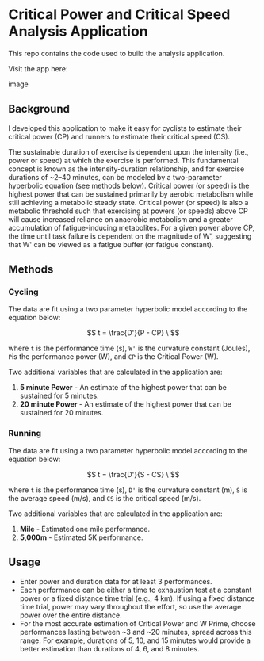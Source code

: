 # Critical Power and Critical Speed Analysis Application

This repo contains the code used to build the analysis application.

Visit the app here:


image

## Background

I developed this application to make it easy for cyclists to estimate their critical power (CP) and runners to estimate their critical speed (CS).

The sustainable duration of exercise is dependent upon the intensity (i.e., power or speed) at which the exercise is performed. This fundamental concept is known as the intensity-duration relationship, and for exercise durations of ~2–40 minutes, can be modeled by a two-parameter hyperbolic equation (see methods below). Critical power (or speed) is the highest power that can be sustained primarily by aerobic metabolism while still achieving a metabolic steady state. Critical power (or speed) is also a metabolic threshold such that exercising at powers (or speeds) above CP will cause increased reliance on anaerobic metabolism and a greater accumulation of fatigue-inducing metabolites. For a given power above CP, the time until task failure is dependent on the magnitude of W', suggesting that W' can be viewed as a fatigue buffer (or fatigue constant). 


## Methods

### Cycling
The data are fit using a two parameter hyperbolic model according to the equation below:

$$
t = \frac{D'}{P - CP} \
$$

where `t` is the performance time (s), `W'` is the curvature constant (Joules), `P`is the performance power (W), and `CP` is the Critical Power (W). 

Two additional variables that are calculated in the application are:

1. **5 minute Power** - An estimate of the highest power that can be sustained for 5 minutes.
2. **20 minute Power** - An estimate of the highest power that can be sustained for 20 minutes.


### Running
The data are fit using a two parameter hyperbolic model according to the equation below:

$$
t = \frac{D'}{S - CS} \
$$

where `t` is the performance time (s), `D'` is the curvature constant (m), `S` is the average speed (m/s), and `CS` is the critical speed (m/s).

Two additional variables that are calculated in the application are:

1. **Mile** - Estimated one mile performance.
2. **5,000m** - Estimated 5K performance.


## Usage

- Enter power and duration data for at least 3 performances.
- Each performance can be either a time to exhaustion test at a constant power or a fixed distance time trial (e.g., 4 km). If using a fixed distance time trial, power may vary throughout the effort, so use the average power over the entire distance.
- For the most accurate estimation of Critical Power and W Prime, choose performances lasting between ~3 and ~20 minutes, spread across this range. For example, durations of 5, 10, and 15 minutes would provide a better estimation than durations of 4, 6, and 8 minutes.
